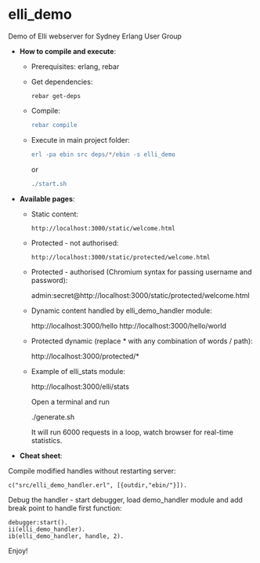 elli_demo
=========

Demo of Elli webserver for Sydney Erlang User Group 

* **How to compile and execute**:

  - Prerequisites: erlang, rebar

  - Get dependencies:

    ```
	rebar get-deps
    ```

  - Compile:

    ```erlang
    rebar compile
    ```

  - Execute in main project folder:

    ```erlang
    erl -pa ebin src deps/*/ebin -s elli_demo
    ```

    or 

    ```erlang
    ./start.sh
    ```


* **Available pages**:

  - Static content:

    ```
    http://localhost:3000/static/welcome.html
    ```

  - Protected - not authorised:

    ```
    http://localhost:3000/static/protected/welcome.html
    ```

  - Protected - authorised (Chromium syntax for passing username and password):

    admin:secret@http://localhost:3000/static/protected/welcome.html

  - Dynamic content handled by elli_demo_handler module:

    http://localhost:3000/hello
    http://localhost:3000/hello/world

  - Protected dynamic (replace * with any combination of words / path): 
    
    http://localhost:3000/protected/*

  - Example of elli_stats module:

    http://localhost:3000/elli/stats

    Open a terminal and run 
    
    ./generate.sh

    It will run 6000 requests in a loop, watch browser for real-time statistics.


* **Cheat sheet**:

Compile modified handles without restarting server:

    c("src/elli_demo_handler.erl", [{outdir,"ebin/"}]).

Debug the handler - start debugger, load demo_handler module and add break point to handle first function:

    debugger:start().
    ii(elli_demo_handler).
    ib(elli_demo_handler, handle, 2).

Enjoy!





